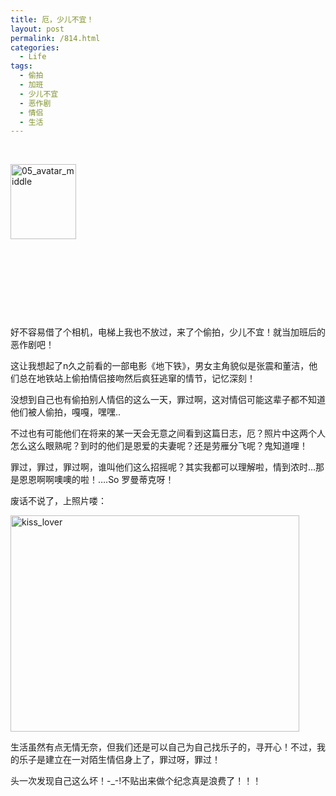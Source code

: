 ```yaml
---
title: 厄，少儿不宜！
layout: post
permalink: /814.html
categories:
  - Life
tags:
  - 偷拍
  - 加班
  - 少儿不宜
  - 恶作剧
  - 情侣
  - 生活
---
```

 

<img class="size-full wp-image-748    alignleft" title="05_avatar_middle" src="http://www.80aj.com/wp-content/uploads/2009/12/05_avatar_middle.jpg" alt="05_avatar_middle" width="105" height="120" />

 

 

 

 

好不容易借了个相机，电梯上我也不放过，来了个偷拍，少儿不宜！就当加班后的恶作剧吧！

这让我想起了n久之前看的一部电影《地下铁》，男女主角貌似是张震和董洁，他们总在地铁站上偷拍情侣接吻然后疯狂逃窜的情节，记忆深刻！

没想到自己也有偷拍别人情侣的这么一天，罪过啊，这对情侣可能这辈子都不知道他们被人偷拍，嘎嘎，嘿嘿..

不过也有可能他们在将来的某一天会无意之间看到这篇日志，厄？照片中这两个人怎么这么眼熟呢？到时的他们是恩爱的夫妻呢？还是劳雁分飞呢？鬼知道哩！

罪过，罪过，罪过啊，谁叫他们这么招摇呢？其实我都可以理解啦，情到浓时&#8230;那是恩恩啊啊噢噢的啦！&#8230;.So 罗曼蒂克呀！

废话不说了，上照片喽：

<img class="aligncenter size-full wp-image-751" title="kiss_lover" src="http://www.80aj.com/wp-content/uploads/2009/12/kiss_lover1.jpg" alt="kiss_lover" width="462" height="346" />

生活虽然有点无情无奈，但我们还是可以自己为自己找乐子的，寻开心！不过，我的乐子是建立在一对陌生情侣身上了，罪过呀，罪过！

头一次发现自己这么坏！-_-!不贴出来做个纪念真是浪费了！！！